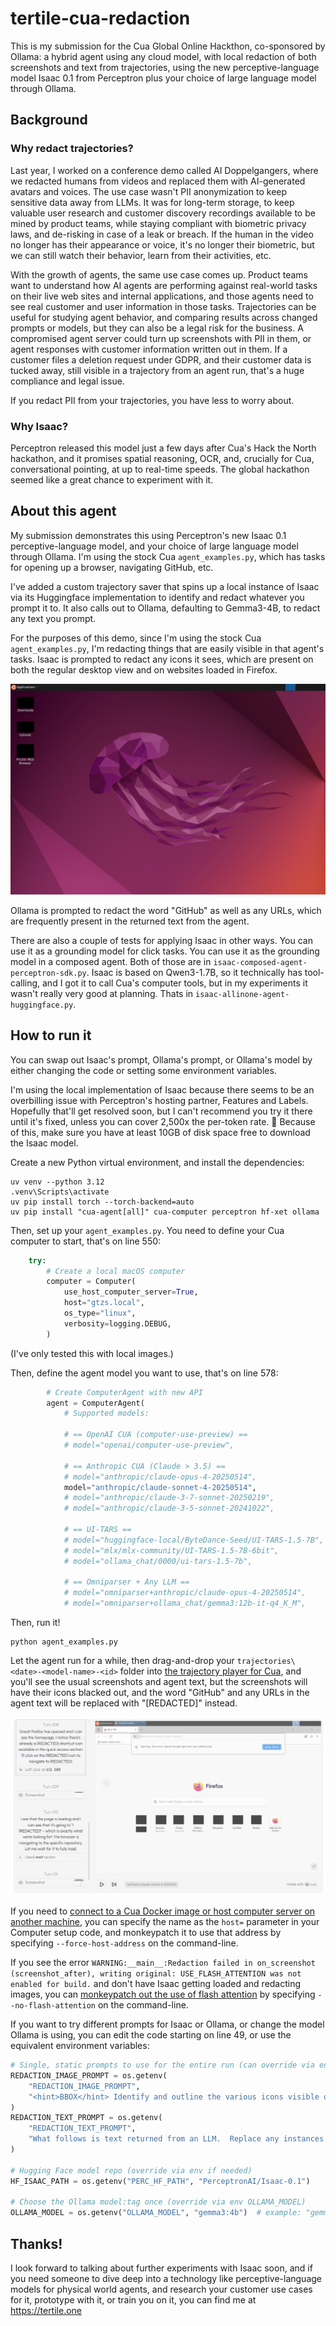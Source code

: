 # tertile-cua-redaction

This is my submission for the Cua Global Online Hackthon, co-sponsored by Ollama: a hybrid agent using any cloud model, with local redaction of both screenshots and text from trajectories, using the new perceptive-language model Isaac 0.1 from Perceptron plus your choice of large language model through Ollama.

## Background

### Why redact trajectories?

Last year, I worked on a conference demo called AI Doppelgangers, where we redacted humans from videos and replaced them with AI-generated avatars and voices.  The use case wasn't PII anonymization to keep sensitive data away from LLMs.  It was for long-term storage, to keep valuable user research and customer discovery recordings available to be mined by product teams, while staying compliant with biometric privacy laws, and de-risking in case of a leak or breach.  If the human in the video no longer has their appearance or voice, it's no longer their biometric, but we can still watch their behavior, learn from their activities, etc.

With the growth of agents, the same use case comes up.  Product teams want to understand how AI agents are performing against real-world tasks on their live web sites and internal applications, and those agents need to see real customer and user information in those tasks.  Trajectories can be useful for studying agent behavior, and comparing results across changed prompts or models, but they can also be a legal risk for the business.  A compromised agent server could turn up screenshots with PII in them, or agent responses with customer information written out in them.  If a customer files a deletion request under GDPR, and their customer data is tucked away, still visible in a trajectory from an agent run, that's a huge compliance and legal issue.

If you redact PII from your trajectories, you have less to worry about.

### Why Isaac?

Perceptron released this model just a few days after Cua's Hack the North hackathon, and it promises spatial reasoning, OCR, and, crucially for Cua, conversational pointing, at up to real-time speeds.  The global hackathon seemed like a great chance to experiment with it.

## About this agent

My submission demonstrates this using Perceptron's new Isaac 0.1 perceptive-language model, and your choice of large language model through Ollama.  I'm using the stock Cua `agent_examples.py`, which has tasks for opening up a browser, navigating GitHub, etc.

I've added a custom trajectory saver that spins up a local instance of Isaac via its Huggingface implementation to identify and redact whatever you prompt it to.  It also calls out to Ollama, defaulting to Gemma3-4B, to redact any text you prompt.

For the purposes of this demo, since I'm using the stock Cua `agent_examples.py`, I'm redacting things that are easily visible in that agent's tasks.  Isaac is prompted to redact any icons it sees, which are present on both the regular desktop view and on websites loaded in Firefox.

![screenshot](0003_screenshot_after.png)

Ollama is prompted to redact the word "GitHub" as well as any URLs, which are frequently present in the returned text from the agent.

There are also a couple of tests for applying Isaac in other ways.  You can use it as a grounding model for click tasks.  You can use it as the grounding model in a composed agent.  Both of those are in `isaac-composed-agent-perceptron-sdk.py`.  Isaac is based on Qwen3-1.7B, so it technically has tool-calling, and I got it to call Cua's computer tools, but in my experiments it wasn't really very good at planning.  Thats in `isaac-allinone-agent-huggingface.py`.

## How to run it

You can swap out Isaac's prompt, Ollama's prompt, or Ollama's model by either changing the code or setting some environment variables.

I'm using the local implementation of Isaac because there seems to be an overbilling issue with Perceptron's hosting partner, Features and Labels.  Hopefully that'll get resolved soon, but I can't recommend you try it there until it's fixed, unless you can cover 2,500x the per-token rate. 😬  Because of this, make sure you have at least 10GB of disk space free to download the Isaac model.

Create a new Python virtual environment, and install the dependencies:

```
uv venv --python 3.12
.venv\Scripts\activate
uv pip install torch --torch-backend=auto
uv pip install "cua-agent[all]" cua-computer perceptron hf-xet ollama
```

Then, set up your `agent_examples.py`.  You need to define your Cua computer to start, that's on line 550:

```python
    try:
        # Create a local macOS computer
        computer = Computer(
            use_host_computer_server=True,
            host="gtzs.local",
            os_type="linux",
            verbosity=logging.DEBUG,
        )
```

(I've only tested this with local images.)

Then, define the agent model you want to use, that's on line 578:

```python
        # Create ComputerAgent with new API
        agent = ComputerAgent(
            # Supported models:
            
            # == OpenAI CUA (computer-use-preview) ==
            # model="openai/computer-use-preview",

            # == Anthropic CUA (Claude > 3.5) ==
            # model="anthropic/claude-opus-4-20250514", 
            model="anthropic/claude-sonnet-4-20250514",
            # model="anthropic/claude-3-7-sonnet-20250219",
            # model="anthropic/claude-3-5-sonnet-20241022",

            # == UI-TARS ==
            # model="huggingface-local/ByteDance-Seed/UI-TARS-1.5-7B",
            # model="mlx/mlx-community/UI-TARS-1.5-7B-6bit",
            # model="ollama_chat/0000/ui-tars-1.5-7b",

            # == Omniparser + Any LLM ==
            # model="omniparser+anthropic/claude-opus-4-20250514",
            # model="omniparser+ollama_chat/gemma3:12b-it-q4_K_M",
```

Then, run it!

```
python agent_examples.py
```

Let the agent run for a while, then drag-and-drop your `trajectories\<date>-<model-name>-<id>` folder into [the trajectory player for Cua](https://www.trycua.com/trajectory-viewer), and you'll see the usual screenshots and agent text, but the screenshots will have their icons blacked out, and the word "GitHub" and any URLs in the agent text will be replaced with "\[REDACTED\]" instead.

![screenshot](Screenshot%202025-09-28%20183817.png)

If you need to [connect to a Cua Docker image or host computer server on another machine](https://discord.com/channels/1328377437301641247/1375964344424333483/1420276590587281499), you can specify the name as the `host=` parameter in your Computer setup code, and monkeypatch it to use that address by specifying `--force-host-address` on the command-line.

If you see the error `WARNING:__main__:Redaction failed in on_screenshot (screenshot_after), writing original: USE_FLASH_ATTENTION was not enabled for build.` and don't have Isaac getting loaded and redacting images, you can [monkeypatch out the use of flash attention](https://github.com/perceptron-ai-inc/perceptron/issues/5) by specifying `--no-flash-attention` on the command-line.

If you want to try different prompts for Isaac or Ollama, or change the model Ollama is using, you can edit the code starting on line 49, or use the equivalent environment variables:

```python
# Single, static prompts to use for the entire run (can override via env)
REDACTION_IMAGE_PROMPT = os.getenv(
    "REDACTION_IMAGE_PROMPT",
    "<hint>BBOX</hint> Identify and outline the various icons visible on the desktop."
)
REDACTION_TEXT_PROMPT = os.getenv(
    "REDACTION_TEXT_PROMPT",
    "What follows is text returned from an LLM.  Replace any instances of the word 'GitHub' or any URLs with '[REDACTED]'. Make no other changes."
)

# Hugging Face model repo (override via env if needed)
HF_ISAAC_PATH = os.getenv("PERC_HF_PATH", "PerceptronAI/Isaac-0.1")

# Choose the Ollama model:tag once (override via env OLLAMA_MODEL)
OLLAMA_MODEL = os.getenv("OLLAMA_MODEL", "gemma3:4b")  # example: "gemma3:8b", "llama3:latest"
```

## Thanks!

I look forward to talking about further experiments with Isaac soon, and if you need someone to dive deep into a technology like perceptive-language models for physical world agents, and research your customer use cases for it, prototype with it, or train you on it, you can find me at https://tertile.one

